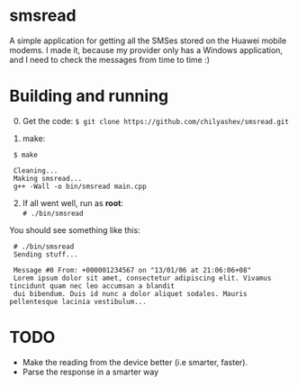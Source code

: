smsread
=======

A simple application for getting all the SMSes stored on the Huawei mobile modems.
I made it, because my provider only has a Windows application, and I need to check the messages from time to time :)


Building and running
====================

0. Get the code:
	`$ git clone https://github.com/chilyashev/smsread.git`

1. make:  
```
 $ make  

 Cleaning...
 Making smsread...
 g++ -Wall -o bin/smsread main.cpp
```
	
2. If all went well, run as **root**:  
`# ./bin/smsread`  

You should see something like this:

```
 # ./bin/smsread 
 Sending stuff...
 
 Message #0 From: +000001234567 on "13/01/06 at 21:06:06+08"
 Lorem ipsum dolor sit amet, consectetur adipiscing elit. Vivamus tincidunt quam nec leo accumsan a blandit  
 dui bibendum. Duis id nunc a dolor aliquet sodales. Mauris pellentesque lacinia vestibulum...

```


TODO
====

 * Make the reading from the device better (i.e smarter, faster). 
 * Parse the response in a smarter way
